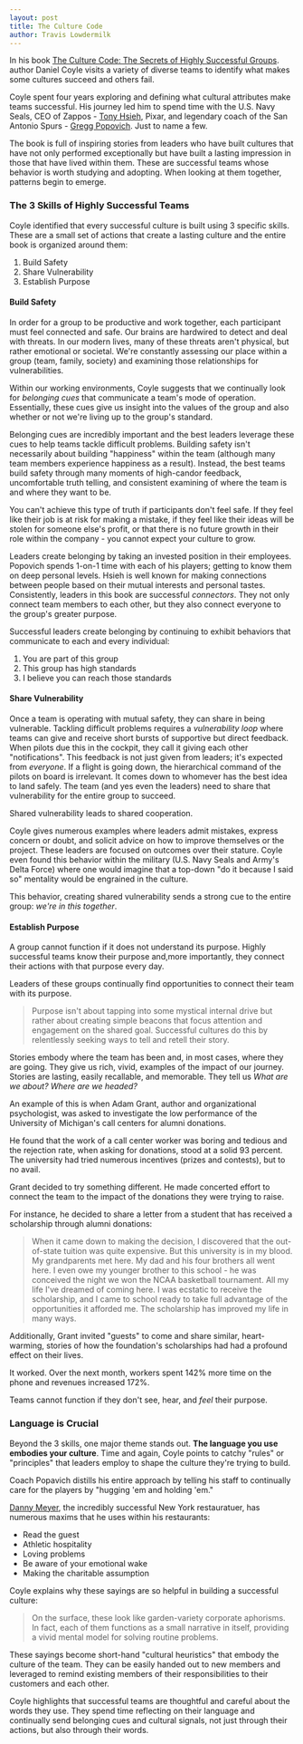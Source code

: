 ```yaml
---
layout: post
title: The Culture Code
author: Travis Lowdermilk
---
```

In his book [The Culture Code: The Secrets of Highly Successful Groups](https://smile.amazon.com/Culture-Code-Secrets-Highly-Successful/dp/0804176981/, "The Culture Code: The Secrets of Highly Successful Groups"). author Daniel Coyle visits a variety of diverse teams to identify what makes some cultures succeed and others fail.

Coyle spent four years exploring and defining what cultural attributes make teams successful. His journey led him to spend time with the U.S. Navy Seals, CEO of Zappos - [Tony Hsieh](https://en.wikipedia.org/wiki/Tony_Hsieh, "Tony Hsieh"), Pixar, and legendary coach of the San Antonio Spurs - [Gregg Popovich](https://en.wikipedia.org/wiki/Gregg_Popovich, "Gregg Popovich"). Just to name a few.

The book is full of inspiring stories from leaders who have built cultures that have not only performed exceptionally but have built a lasting impression in those that have lived within them. These are successful teams whose behavior is worth studying and adopting. When looking at them together, patterns begin to emerge.

### The 3 Skills of Highly Successful Teams ###
Coyle identified that every successful culture is built using 3 specific skills. These are a small set of actions that create a lasting culture and the entire book is organized around them:

1. Build Safety
2. Share Vulnerability
3. Establish Purpose

#### Build Safety ####
In order for a group to be productive and work together, each participant must feel connected and safe. Our brains are hardwired to detect and deal with threats. In our modern lives, many of these threats aren't physical, but rather emotional or societal. We're constantly assessing our place within a group (team, family, society) and examining those relationships for vulnerabilities.

Within our working environments, Coyle suggests that we continually look for _belonging cues_ that communicate a team's mode of operation. Essentially, these cues give us insight into the values of the group and also whether or not we're living up to the group's standard.

Belonging cues are incredibly important and the best leaders leverage these cues to help teams tackle difficult problems. Building safety isn't necessarily about building "happiness" within the team (although many team members experience happiness as a result). Instead, the best teams build safety through many moments of high-candor feedback, uncomfortable truth telling, and consistent examining of where the team is and where they want to be. 

You can't achieve this type of truth if participants don't feel safe. If they feel like their job is at risk for making a mistake, if they feel like their ideas will be stolen for someone else's profit, or that there is no future growth in their role within the company - you cannot expect your culture to grow.

Leaders create belonging by taking an invested position in their employees. Popovich spends 1-on-1 time with each of his players; getting to know them on deep personal levels. Hsieh is well known for making connections between people based on their mutual interests and personal tastes. Consistently, leaders in this book are successful _connectors_. They not only connect team members to each other, but they also connect everyone to the group's greater purpose.

Successful leaders create belonging by continuing to exhibit behaviors that communicate to each and every individual:

1. You are part of this group
2. This group has high standards
3. I believe you can reach those standards

#### Share Vulnerability ####
Once a team is operating with mutual safety, they can share in being vulnerable. Tackling difficult problems requires a _vulnerability loop_ where teams can give and receive short bursts of supportive but direct feedback. When pilots due this in the cockpit, they call it giving each other "notifications". This feedback is not just given from leaders; it's expected from _everyone_. If a flight is going down, the hierarchical command of the pilots on board is irrelevant. It comes down to whomever has the best idea to land safely. The team (and yes even the leaders) need to share that vulnerability for the entire group to succeed.

Shared vulnerability leads to shared cooperation.

Coyle gives numerous examples where leaders admit mistakes, express concern or doubt, and solicit advice on how to improve themselves or the project. These leaders are focused on outcomes over their stature. Coyle even found this behavior within the military (U.S. Navy Seals and Army's Delta Force) where one would imagine that a top-down "do it because I said so" mentality would be engrained in the culture. 

This behavior, creating shared vulnerability sends a strong cue to the entire group: _we're in this together_.

#### Establish Purpose ####
A group cannot function if it does not understand its purpose. Highly successful teams know their purpose and,more importantly, they connect their actions with that purpose every day.

Leaders of these groups continually find opportunities to connect their team with its purpose.

> Purpose isn't about tapping into some mystical internal drive but rather about creating simple beacons that focus attention and engagement on the shared goal. Successful cultures do this by relentlessly seeking ways to tell and retell their story.

Stories embody where the team has been and, in most cases, where they are going. They give us rich, vivid, examples of the impact of our journey. Stories are lasting, easily recallable, and memorable. They tell us _What are we about?_ _Where are we headed?_

An example of this is when Adam Grant, author and organizational psychologist, was asked to investigate the low performance of the University of Michigan's call centers for alumni donations.

He found that the work of a call center worker was boring and tedious and the rejection rate, when asking for donations, stood at a solid 93 percent. The university had tried numerous incentives (prizes and contests), but to no avail.

Grant decided to try something different. He made concerted effort to connect the team to the impact of the donations they were trying to raise.

For instance, he decided to share a letter from a student that has received a scholarship through alumni donations:

> When it came down to making the decision, I discovered that the out-of-state tuition was quite expensive. But this university is in my blood. My grandparents met here. My dad and his four brothers all went here. I even owe my younger brother to this school - he was conceived the night we won the NCAA basketball tournament. All my life I've dreamed of coming here. I was ecstatic to receive the scholarship, and I came to school ready to take full advantage of the opportunities it afforded me. The scholarship has improved my life in many ways.

Additionally, Grant invited "guests" to come and share similar, heart-warming, stories of how the foundation's scholarships had had a profound effect on their lives.

It worked. Over the next month, workers spent 142% more time on the phone and revenues increased 172%.

Teams cannot function if they don't see, hear, and _feel_ their purpose.

### Language is Crucial ####
Beyond the 3 skills, one major theme stands out. **The language you use embodies your culture**. Time and again, Coyle points to catchy "rules" or "principles" that leaders employ to shape the culture they're trying to build.

Coach Popavich distills his entire approach by telling his staff to continually care for the players by "hugging 'em and holding 'em."

[Danny Meyer](https://en.wikipedia.org/wiki/Danny_Meyer "Danny Meyer"), the incredibly successful New York restauratuer, has numerous maxims that he uses within his restaurants:

* Read the guest
* Athletic hospitality
* Loving problems
* Be aware of your emotional wake
* Making the charitable assumption

Coyle explains why these sayings are so helpful in building a successful culture:

> On the surface, these look like garden-variety corporate aphorisms. In fact, each of them functions as a small narrative in itself, providing a vivid mental model for solving routine problems.

These sayings become short-hand "cultural heuristics" that embody the culture of the team. They can be easily handed out to new members and leveraged to remind existing members of their responsibilities to their customers and each other.

Coyle highlights that successful teams are thoughtful and careful about the words they use. They spend time reflecting on their language and continually send belonging cues and cultural signals, not just through their actions, but also through their words.